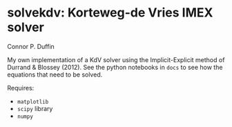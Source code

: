 # solvekdv: Korteweg-de Vries IMEX solver
Connor P. Duffin

My own implementation of a KdV solver using the Implicit-Explicit method of
Durrand & Blossey (2012). See the python notebooks in `docs` to see how
the equations that need to be solved.

Requires:

  * `matplotlib`
  * `scipy` library
  * `numpy`

